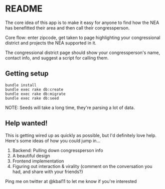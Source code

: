 # README

The core idea of this app is to make it easy for anyone to find how the NEA has benefitted their area and then call their congressperson.

Core flow: enter zipcode, get taken to page highlighting your congressional district and projects the NEA supported in it.

The congressional district page should show your congressperson's name, contact info, and suggest a script for calling them.

## Getting setup

```
bundle install
bundle exec rake db:create
bundle exec rake db:migrate
bundle exec rake db:seed
```

NOTE:  Seeds will take a long time, they're parsing a lot of data.

## Help wanted!

This is getting wired up as quickly as possible, but I'd definitely love help. Here's some ideas of how you could jump in...

  1. Backend: Pulling down congressperson info
  2. A beautiful design
  3. Frontend implementation
  4. Figuring out interaction & virality (comment on the conversation you had, and share with your friends?)

Ping me on twitter at @kbal11 to let me know if you're interested
